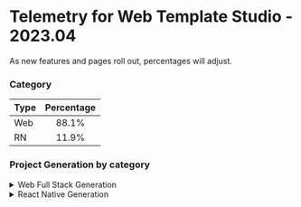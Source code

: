 # Telemetry for Web Template Studio - 2023.04

As new features and pages roll out, percentages  will adjust.

### Category

|Type|Percentage|
|:---|:---:|
|Web|88.1%|
|RN|11.9%|

### Project Generation by category

<details>
<summary>Web Full Stack Generation</summary>

### Frontend Frameworks

|Framework Type|Percentage|
|:---|:---:|
|React|65.2%|
|Vue|19.9%|
|Angular|14.9%|

### Backend Frameworks

|Framework Type|Percentage|
|:---|:---:|
|Node|60.3%|
|AspNet|19.1%|
|Flask|19.1%|
|Moleculer|1.4%|

### Pages

|Pages|Percentage|
|:---|:---:|
|Blank|52.4%|
|Grid|18.2%|
|Master Detail|16.3%|
|List|13.1%|


</details>

<details>
<summary>React Native Generation</summary>

### Project Types

|Framework Type|Percentage|
|:---|:---:|
|Tabbed|100%|

### Pages

|Pages|Percentage|
|:---|:---:|
|MasterDetail|52.2%|
|Blank|41.3%|
|Settings|6.5%|


</details>


